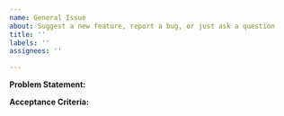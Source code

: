 ```yaml
---
name: General Issue
about: Suggest a new feature, report a bug, or just ask a question
title: ''
labels: ''
assignees: ''

---
```


<!-- Thank you for submitting an issue! Please answer the following questions. This template is intended to guide the issue author toward meeting our [Definition of Ready](https://github.com/defenseunicorns/iac/blob/main/CONTRIBUTING.md#definition-of-ready-for-a-backlog-item). You don't have to use this exact format if you don't want to, but whatever you submit must meet the DoR or the issue may be closed, and you will be asked to resubmit. -->

**Problem Statement:** 
<!-- What changes need to be made to resolve and issue or address functionality that maybe missing. 1-3 sentences of what can be changed and a brief comment on context of the problem. -->

**Acceptance Criteria:** 
<!-- State a description or brief bulleted list that will resolve the statement in the problem statement.  --> 
